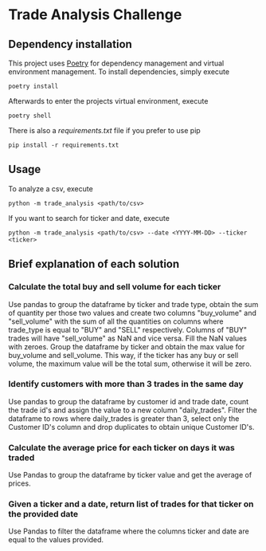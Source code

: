 # Trade Analysis Challenge

## Dependency installation

This project uses [Poetry](https://python-poetry.org/) for dependency management and virtual environment management. To install dependencies, simply execute

`poetry install`

Afterwards to enter the projects virtual environment, execute

`poetry shell`

There is also a *requirements.txt* file if you prefer to use pip

`pip install -r requirements.txt`

## Usage

To analyze a csv, execute

`python -m trade_analysis <path/to/csv>`

If you want to search for ticker and date, execute

`python -m trade_analysis <path/to/csv> --date <YYYY-MM-DD> --ticker <ticker>`

## Brief explanation of each solution

### Calculate the total buy and sell volume for each ticker

Use pandas to group the dataframe by ticker and trade type, obtain the sum of quantity per those two values and create two columns
"buy_volume" and "sell_volume" with the sum of all the quantities on columns where trade_type is equal to "BUY" and "SELL" respectively.
Columns of "BUY" trades will have "sell_volume" as NaN and vice versa. Fill the NaN values with zeroes. Group the dataframe by 
ticker and obtain the max value for buy_volume and sell_volume. This way, if the ticker has any buy or sell volume, the maximum value
will be the total sum, otherwise it will be zero.

### Identify customers with more than 3 trades in the same day

Use pandas to group the dataframe by customer id and trade date, count the trade id's and assign the value to a new column "daily_trades".
Filter the dataframe to rows where daily_trades is greater than 3, select only the Customer ID's column and drop duplicates to obtain unique Customer ID's.

### Calculate the average price for each ticker on days it was traded

Use Pandas to group the dataframe by ticker value and get the average of prices.

### Given a ticker and a date, return list of trades for that ticker on the provided date

Use Pandas to filter the dataframe where the columns ticker and date are equal to the values provided. 